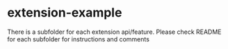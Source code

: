 # extension-example

There is a subfolder for each extension api/feature.  Please check README for each subfolder for instructions and comments